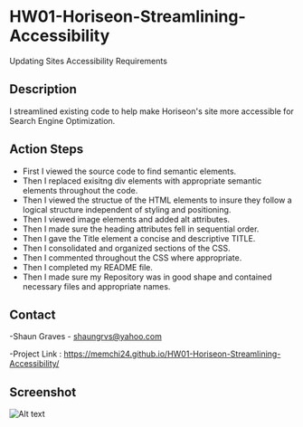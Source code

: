 # HW01-Horiseon-Streamlining-Accessibility
Updating Sites Accessibility Requirements

## Description
I streamlined existing code to help make Horiseon's site more accessible for Search Engine Optimization.

## Action Steps
- First I viewed the source code to find semantic elements.
- Then I replaced exisitng div elements with appropriate semantic elements throughout the code.
- Then I viewed the structue of the HTML elements to insure they follow a logical structure independent of styling and positioning.
- Then I viewed image elements and added alt attributes.
- Then I made sure the heading attributes fell in sequential order.
- Then I gave the Title element a concise and descriptive TITLE.
- Then I consolidated and organized sections of the CSS.
- Then I commented throughout the CSS where appropriate.
- Then I completed my README file.
- Then I made sure my Repository was in good shape and contained necessary files and appropriate names.




 ## Contact
  -Shaun Graves - shaungrvs@yahoo.com

  -Project Link :
   https://memchi24.github.io/HW01-Horiseon-Streamlining-Accessibility/

 ## Screenshot
![Alt text](image.png)